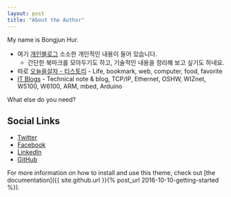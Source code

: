 ```yaml
---
layout: post
title: "About the Author"
---
```

My name is Bongjun Hur.

- 여기 [개인블로그](https://devbj.com) 소소한 개인적인 내용이 들어 있습니다.
    - 간단한 북마크를 모아두기도 하고, 기술적인 내용을 정리해 보고 싶기도 하네요.
- 따로 [오늘을살자 - 티스토리](https://ts.devbj.com) - Life, bookmark, web, computer, food, favorite
- [IT Blogs](https://it.devbj.com) - Technical note &amp; blog, TCP/IP, Ethernet, OSHW, WIZnet, W5100, W6100, ARM, mbed, Arduino

What else do you need?
## Social Links
- [Twitter](https://twitter.com/BongjunHur)
- [Facebook](https://www.facebook.com/bongjun.hur)
- [LinkedIn](https://www.linkedin.com/in/bjnhur/)
- [GitHub](https://github.com/bjnhur)

For more information on how to install and use this theme, check out [the documentation]({{ site.github.url }}{% post_url 2016-10-10-getting-started %}).
